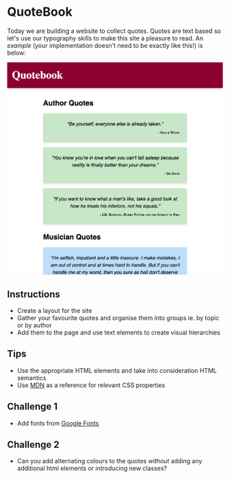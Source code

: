 # QuoteBook

Today we are building a website to collect quotes. Quotes are text based so let's use our typography skills to make this site a pleasure to read. An *example* (your implementation doesn't need to be exactly like this!) is below:

![Example](images/quotebook-screenshot.png)

## Instructions
- Create a layout for the site
- Gather your favourite quotes and organise them into groups ie. by topic or by author
- Add them to the page and use text elements to create visual hierarchies

## Tips
- Use the appropriate HTML elements and take into consideration HTML semantics
- Use [MDN](https://developer.mozilla.org/en-US/docs/Web/CSS/font-family) as a reference for relevant CSS properties

## Challenge 1
- Add fonts from [Google Fonts](https://fonts.google.com/)

## Challenge 2
- Can you add alternating colours to the quotes *without* adding any additional html elements or introducing new classes?
